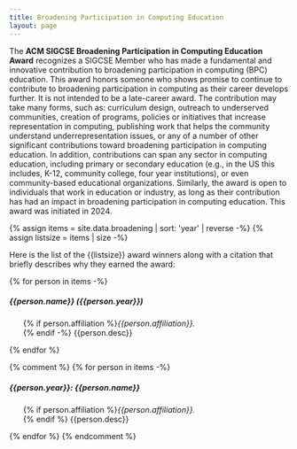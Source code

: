 ```yaml
---
title: Broadening Participation in Computing Education
layout: page
---
```


The **ACM SIGCSE Broadening Participation in Computing Education Award** recognizes a SIGCSE Member who has made a fundamental and innovative contribution to broadening participation in computing (BPC) education. This award honors someone who shows promise to continue to contribute to broadening participation in computing as their career develops further. It is not intended to be a late-career award. The contribution may take many forms, such as: curriculum design, outreach to underserved communities, creation of programs, policies or initiatives that increase representation in computing, publishing work that helps the community understand underrepresentation issues, or any of a number of other significant contributions toward broadening participation in computing education. In addition, contributions can span any sector in computing education, including primary or secondary education (e.g., in the US this includes, K-12, community college, four year institutions), or even community-based educational organizations. Similarly, the award is open to individuals that work in education or industry, as long as their contribution has had an impact in broadening participation in computing education. This award was initiated in 2024.


{% assign items = site.data.broadening | sort: 'year' | reverse -%}
{% assign listsize = items | size -%}

Here is the list of the {{listsize}} award winners along with a citation that briefly describes why they earned the award:

<div id="accordion">
{% for person in items -%}

  <div class="card">
    <div class="card-header" id="heading{{forloop.index}}">
      <h5 class="mb-0"> {{person.name}} ({{person.year}}) </h5>
    </div>
    <div id="collapse{{forloop.index}}" class="collapse show" aria-labelledby="heading{{forloop.index}}" data-parent="#accordion">
      <div class="card-body">
		<p style="margin-left: 25px;">
		{% if person.affiliation %}<i>{{person.affiliation}}.</i><br>
		{% endif -%}
		{{person.desc}}</p>
      </div>
    </div>
  </div>

{% endfor %}
</div>


{% comment %}
{% for person in items -%}
##### {{person.year}}: {{person.name}}
<p style="margin-left: 25px;">
{% if person.affiliation %}<i>{{person.affiliation}}.</i><br>{% endif %}
{{person.desc}}</p>
{% endfor %}
{% endcomment %}